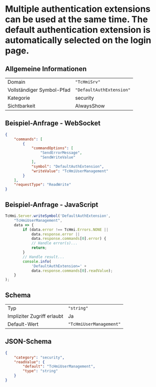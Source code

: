 # Multiple authentication extensions can be used at the same time. The default authentication extension is automatically selected on the login page.

## Allgemeine Informationen

|  |  |
| - | - |
| Domain | `"TcHmiSrv"` |
| Vollständiger Symbol-Pfad | `"DefaultAuthExtension"` |
| Kategorie | security |
| Sichtbarkeit | AlwaysShow |

## Beispiel-Anfrage - WebSocket

```json
{
    "commands": [
        {
            "commandOptions": [
                "SendErrorMessage",
                "SendWriteValue"
            ],
            "symbol": "DefaultAuthExtension",
            "writeValue": "TcHmiUserManagement"
        }
    ],
    "requestType": "ReadWrite"
}
```

## Beispiel-Anfrage - JavaScript

```javascript
TcHmi.Server.writeSymbol('DefaultAuthExtension',
    "TcHmiUserManagement",
    data => {
        if (data.error !== TcHmi.Errors.NONE ||
            data.response.error ||
            data.response.commands[0].error) {
            // Handle error(s)...
            return;
        }
        // Handle result...
        console.info(
            'DefaultAuthExtension=' +
            data.response.commands[0].readValue);
    }
);
```

## Schema

|  |  |
| - | - |
| Typ | `"string"` |
| Impliziter Zugriff erlaubt | Ja |
| Default-Wert | `"TcHmiUserManagement"` |

## JSON-Schema

```json
{
    "category": "security",
    "readValue": {
        "default": "TcHmiUserManagement",
        "type": "string"
    }
}
```
